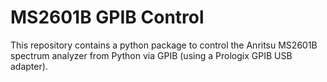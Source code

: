 # MS2601B GPIB Control

This repository contains a python package to control the Anritsu MS2601B
spectrum analyzer from Python via GPIB (using a Prologix GPIB USB adapter).

